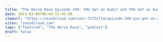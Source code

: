 ```yaml
---
title: "The Horse Race Episode 249: YOU Get an Audit and YOU Get an Audit and YOU Get an Audit!"
date: 2023-03-09T06:04:53-05:00
itemurl: "https://soundcloud.com/user-72751714/episode-249-you-get-an-audit-and-you-get-an-audit-and-you-get-an-audit"
sites: "soundcloud.com"
tags: ["featured", "The Horse Race", "podcast"]
draft: false
---
```



